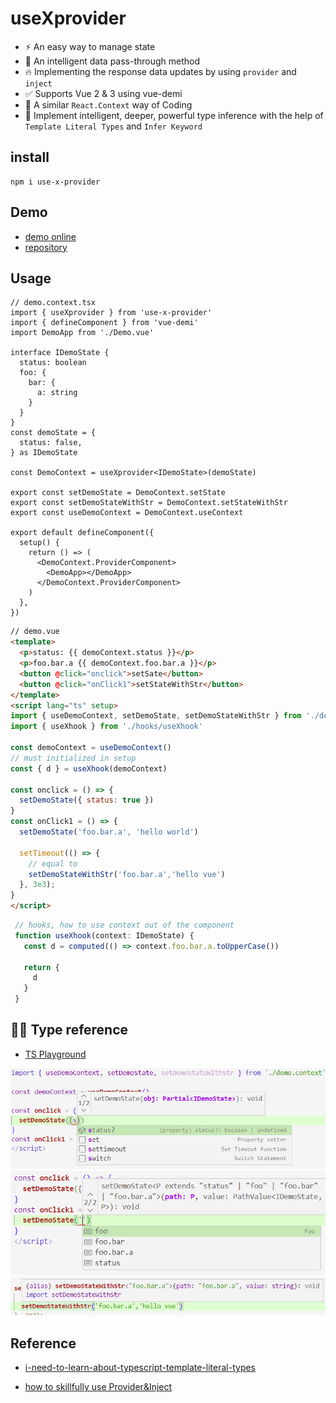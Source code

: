 # useXprovider

- ⚡️ An easy way to manage state
- 🚚 An intelligent data pass-through method
- 🔥 Implementing the response data updates by using `provider` and `inject`
- ✅ Supports Vue 2 & 3 using vue-demi
- 🚀 A similar `React.Context` way of Coding
- 💪 Implement intelligent, deeper, powerful type inference with the help of `Template Literal Types` and `Infer Keyword`

## install
  ```
  npm i use-x-provider
  ```
## Demo

- [demo online](https://codesandbox.io/s/dreamy-sinoussi-zinjvv)
- [repository](https://github.com/phillyx/vue-use-useXprovider)

## Usage

```tsx
// demo.context.tsx
import { useXprovider } from 'use-x-provider'
import { defineComponent } from 'vue-demi'
import DemoApp from './Demo.vue'

interface IDemoState {
  status: boolean
  foo: {
    bar: {
      a: string
    }
  }
}
const demoState = {
  status: false,
} as IDemoState

const DemoContext = useXprovider<IDemoState>(demoState)

export const setDemoState = DemoContext.setState
export const setDemoStateWithStr = DemoContext.setStateWithStr
export const useDemoContext = DemoContext.useContext

export default defineComponent({
  setup() {
    return () => (
      <DemoContext.ProviderComponent>
        <DemoApp></DemoApp>
      </DemoContext.ProviderComponent>
    )
  },
})
```

``` html
// demo.vue
<template>
  <p>status: {{ demoContext.status }}</p>
  <p>foo.bar.a {{ demoContext.foo.bar.a }}</p>
  <button @click="onclick">setSate</button>
  <button @click="onClick1">setStateWithStr</button>
</template>
<script lang="ts" setup>
import { useDemoContext, setDemoState, setDemoStateWithStr } from './demo.context'
import { useXhook } from './hooks/useXhook'

const demoContext = useDemoContext()
// must initialized in setup
const { d } = useXhook(demoContext)

const onclick = () => {
  setDemoState({ status: true })
}
const onClick1 = () => {
  setDemoState('foo.bar.a', 'hello world')

  setTimeout(() => {
    // equal to
    setDemoStateWithStr('foo.bar.a','hello vue')
  }, 3e3);
}
</script>

```

```ts
 // hooks, how to use context out of the component
 function useXhook(context: IDemoState) {
   const d = computed(() => context.foo.bar.a.toUpperCase())

   return {
     d
   }
 }
```
## 🐄🍺 Type reference

- [TS Playground](https://www.typescriptlang.org/play?#code/PQKhCgAIUyGUCuAHJB7ATgF0pgnkgUwFoBnAQwDMDITN0BLAOwHNIATVbRzsze1RlBiQAAmQSYAFhkhJJ9ADYLcADyGwRBALZlFkAIwAGAEyGALAFZDATmP6RARwcA6AMaot6kMHChIBEgUmTCI2enIAIwVqbiIEEmIIggoMYjZkpmpvcDxCSAAVVAiAK0gAXkgAb0gAbQBrAlwALkgABXRUQixcAGlGgF0WskZcSABfSGBgSAAlAnd0NgAeds6Cbr7cABph3AA+HPxqRAikXkkl-K3ITb3yqBvG-xVMAkY2EkgAURf0MldMEsGrhUBQCtdaAwWHcAPwPfI1Tb9Z6vd6fACC6D+uCWTCo6DasMgAAMACSVTZjZzkk6Y7Gtc4rPZjYmQJoPAAUD1gCKRKLeH1m8wwy0hTGY112sO5JPJlOplQZUny2iQl0RA2ZxJl7NgsEYBAAbusAJQPFoG43ocCHPJKyQqrRqq6PUYVYGggp3MoPTb8tHfX7-QEesEusXQyAw12QAA+8AQp0ZLtubMglvWNqmNGQaCwkDIWLIow4XE49D4Altx0TdOL9qZ9za-sFqy6eD98YAYghGAD+Iw45AAEKoVDRYawaNkyqMBBaJLoFlpqAzucL9bL+Nr+eLqnk+2OtWtLU23LUBspp4EF4Cz6hgrlSAP-Leh7ZgDCHjOfCi1DroxFMU8yYPCLYYkWOJ4ushJRs2N6ooKlQTNGHK0pBDYnkO66LiaaY4TBuqTNMADyjDKJA7hOrw9B-pAFD0OgtChAQSBSAWmB0LREgBDgRxsDQuAkAu46QDIBHWrAfoIXegkiQo2G7jB0Z+i0h6qpcBzVm05wAGpkAoCAEJc1ytOBOlSJp3qQFysBmTJAYztBBLyuSzlCrQy5wnZekGUZ6p+gAZM+jSevk-TXHMtCQMFl4aqMwUvv0ewHLAREImZiWhWG-TgGaNoUL2-YCDQBCYAAIrwZAmfBt4BpeKUckBLQuj+khqdchp+QQam+YZxkuieeGVA89Bghy56em1kAAIRlBUADkEbMAtw0ytmIiYCQRD0Mw3DoAQMpATUbXIhUXX9TKB2YAg6CCLAYwPO4jDRYWBIVG1zgkEgQSYByC3OKtT0CNF0SDhUb3OGDzBSA8kMHWwCCuAQtl6hySAHYaLVAdcwJDCM1yuLdB2MJgACS7w3haSnoHhZR3CNep6mNNlE1ibzk5TKiQEskBg5ARAGDFwXo5j9QDOU82QL26QMQaAmxvGGNGuLuBnVLc5KCaZpM0zyuGqrZ2QOEXZMBWKMANRvTUbMk5z6TcxbBj9Hh0Y1MiLTITauvG+NtscxTDuSxU-OC-oOs+7IYvAkbF1Gd7uvXbdg764bMpjNcQFmo94DBOsFD-NQZMfgonCSLxjOUeOGAtAtCMLUOC1REZDfxk3Cj-HUC0PCQ9AAF49ZAC1wK3Q8ALKjwtAAyk8ABoz43s-z93sA6K8DAGbXvcKF3jfuJxAiT0EBqMJPrRfPk3ePeeBQfoW+RHE+w8AKq6ZPY+tG-jetAAEl8X9t3-t3PO6AC7I0gMXQsVQHgRD+O8Foy0HjnhIJ7SAAB9c8LU77oAfnkMY7twCPWetFOAABNMePQvikKfHAXA8lnApHQP9V4tAgYgLAUXVo6wSAlUrjUMhFCqGDDkhEccDxGBkC0IPRBsAyDMEHhJOGxVGAtF0qgegbAex9krPdY2bAYQtFofJB4hgDGQAAHI0weAtfQC0zEyMoqXKQARPYymKJ3MqLRi5OPLiQGUdBUDxG4V4kuZcAgPEerAVwhYUEQOwQQohINsDRKYk+GoDxqiwOGGwWuERcBsAbhncAyIyCfF7HUbgAB3QcpS4mFgIcQ7AXQeHg2gfqSRg8FpyEUMoFQC0thw3kS0AAzIYAZsjlEtA5HTBmMpiHjgIFDVAzB-rlyUKgSpGAFAFIjkU2AhgWhjKej4lxbS9TuNcA0TArifa9wHrXZe4zdbuFLugXJHdLn9PTk8vZlEYkDImLU8pVSamfDJlwpiVZmkCDcDEmohh+jOGQfCxFGDH6LTgK-buCQKpVXRtwgQ1wBGUNIUSuhoiFDMICJgVaZocWVUwGQfFkLGDXDGZAQwdKyoMqZdC1lQ9bHXAWiwrgNNSBcRYEDeleK+VCpSSQfptQXbgGlYy5lLS5UxOcIYRVmS4E5KHnktgRBcAIGGIq5BLQajVDRYQWuQDxjIjGFy3FarZUknlQqQwVIsnvGJEKo1UruUyoJfyhanrDBIqOCQbVur0GYKHpir+zqVXBrVfKoVOrrh6uybk-JRBGWSuuJa2oNqE0LV-g6sYTqXU8o5Bmgw2bIC+oNU3fNKh6BkAtdGq1Zaji1w-smmtNp5nRCWSsvl+VCraIHNLBIs9NJNRKL1LAnaFCaTWrAbMNV7J1VbMmRqzVwSyHOB1SAcdB72n0v1HdewI7TuUaVTAcBGWvBWOZBqewOTOB-YWZgsSTqnraJ1bqvUpDXv8oNPYLszlRKSbUNqIH+pGz-X4pmqqmVAQLJ8Vq5wkNGV2Q8JOd1YNPpfbwQ6D1CEjvg9zCoQSF3gtDV+ydNoVBfTKuR14-1XAnJjRcq5X1+4EH6QtCeJogA)

![图片](./public/1.png)
![图片](./public/2.png)
![图片](./public/3.png)

## Reference

- [i-need-to-learn-about-typescript-template-literal-types](https://dev.to/phenomnominal/i-need-to-learn-about-typescript-template-literal-types-51po)

- [how to skillfully use Provider&Inject](https://juejin.cn/post/6887770717430120456)
